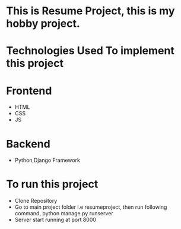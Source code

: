 # This is Resume Project, this is my hobby project.
# Technologies Used To implement this project
# Frontend
* HTML
* CSS
* JS
# Backend
* Python,Django Framework
# To run this project
* Clone Repository
* Go to main project folder i.e resumeproject, then run following command,
  python manage.py runserver
* Server start running at port 8000
